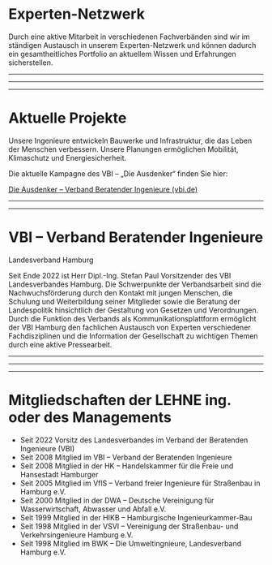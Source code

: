 # Experten-Netzwerk

Durch eine aktive Mitarbeit in verschiedenen Fachverbänden sind wir 
im ständigen Austausch in unserem Experten-Netzwerk und können dadurch 
ein gesamtheitliches Portfolio an aktuellem Wissen und Erfahrungen 
sicherstellen.

---

---

---

# Aktuelle Projekte

Unsere Ingenieure entwickeln Bauwerke und Infrastruktur, die das 
Leben der Menschen verbessern. Unsere Planungen ermöglichen Mobilität, 
Klimaschutz und Energiesicherheit.

Die aktuelle Kampagne des VBI – „Die Ausdenker“ finden Sie hier:

[Die Ausdenker – Verband Beratender Ingenieure (vbi.de)](https://www.vbi.de/die-ausdenker/)

---

---

# VBI – Verband Beratender Ingenieure

Landesverband Hamburg

Seit Ende 2022 ist Herr Dipl.-Ing. Stefan Paul Vorsitzender des VBI 
Landesverbandes Hamburg. Die Schwerpunkte der Verbandsarbeit sind die 
Nachwuchsförderung durch den Kontakt mit jungen Menschen, die Schulung 
und Weiterbildung seiner Mitglieder sowie die Beratung der Landespolitik
 hinsichtlich der Gestaltung von Gesetzen und Verordnungen. Durch die 
Funktion des Verbands als Kommunikationsplattform ermöglicht der VBI 
Hamburg den fachlichen Austausch von Experten verschiedener 
Fachdisziplinen und die Information der Gesellschaft zu wichtigen Themen
 durch eine aktive Pressearbeit.

---

---

---

# Mitgliedschaften der LEHNE ing. oder des Managements

- Seit 2022 Vorsitz des Landesverbandes im Verband der Beratenden Ingenieure (VBI)
- Seit 2008 Mitglied im VBI – Verband der Beratenden Ingenieure
- Seit 2008 Mitglied in der HK – Handelskammer für die Freie und Hansestadt Hamburger
- Seit 2005 Mitglied im VflS – Verband freier Ingenieure für Straßenbau in Hamburg e.V.
- Seit 2000 Mitglied in der DWA – Deutsche Vereinigung für Wasserwirtschaft, Abwasser und Abfall e.V.
- Seit 1999 Mitglied in der HIKB – Hamburgische Ingenieurkammer-Bau
- Seit 1998 Mitglied in der VSVI – Vereinigung der Straßenbau- und Verkehrsingenieure Hamburg e.V.
- Seit 1998 Mitglied im BWK – Die Umweltingnieure, Landesverband Hamburg e.V.